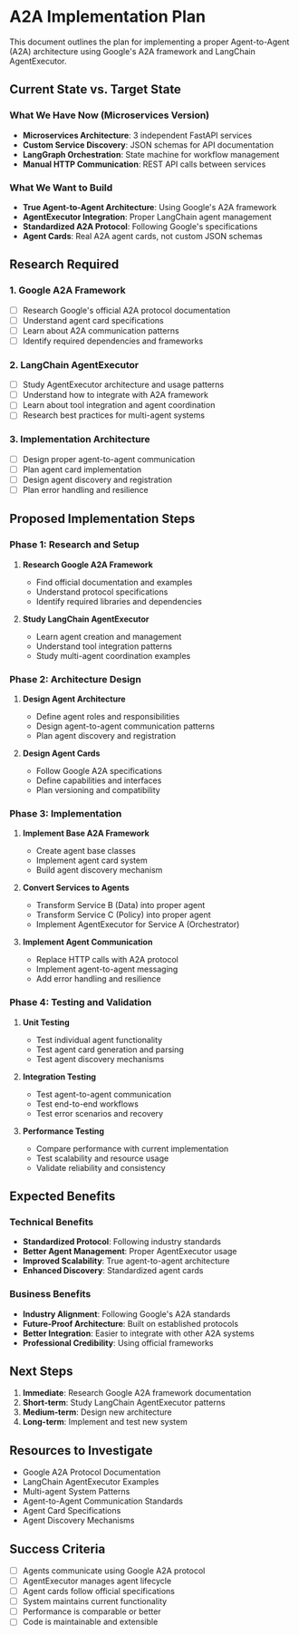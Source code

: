# A2A Implementation Plan

This document outlines the plan for implementing a proper Agent-to-Agent (A2A) architecture using Google's A2A framework and LangChain AgentExecutor.

## Current State vs. Target State

### What We Have Now (Microservices Version)
- **Microservices Architecture**: 3 independent FastAPI services
- **Custom Service Discovery**: JSON schemas for API documentation
- **LangGraph Orchestration**: State machine for workflow management
- **Manual HTTP Communication**: REST API calls between services

### What We Want to Build
- **True Agent-to-Agent Architecture**: Using Google's A2A framework
- **AgentExecutor Integration**: Proper LangChain agent management
- **Standardized A2A Protocol**: Following Google's specifications
- **Agent Cards**: Real A2A agent cards, not custom JSON schemas

## Research Required

### 1. Google A2A Framework
- [ ] Research Google's official A2A protocol documentation
- [ ] Understand agent card specifications
- [ ] Learn about A2A communication patterns
- [ ] Identify required dependencies and frameworks

### 2. LangChain AgentExecutor
- [ ] Study AgentExecutor architecture and usage patterns
- [ ] Understand how to integrate with A2A framework
- [ ] Learn about tool integration and agent coordination
- [ ] Research best practices for multi-agent systems

### 3. Implementation Architecture
- [ ] Design proper agent-to-agent communication
- [ ] Plan agent card implementation
- [ ] Design agent discovery and registration
- [ ] Plan error handling and resilience

## Proposed Implementation Steps

### Phase 1: Research and Setup
1. **Research Google A2A Framework**
   - Find official documentation and examples
   - Understand protocol specifications
   - Identify required libraries and dependencies

2. **Study LangChain AgentExecutor**
   - Learn agent creation and management
   - Understand tool integration patterns
   - Study multi-agent coordination examples

### Phase 2: Architecture Design
1. **Design Agent Architecture**
   - Define agent roles and responsibilities
   - Design agent-to-agent communication patterns
   - Plan agent discovery and registration

2. **Design Agent Cards**
   - Follow Google A2A specifications
   - Define capabilities and interfaces
   - Plan versioning and compatibility

### Phase 3: Implementation
1. **Implement Base A2A Framework**
   - Create agent base classes
   - Implement agent card system
   - Build agent discovery mechanism

2. **Convert Services to Agents**
   - Transform Service B (Data) into proper agent
   - Transform Service C (Policy) into proper agent
   - Implement AgentExecutor for Service A (Orchestrator)

3. **Implement Agent Communication**
   - Replace HTTP calls with A2A protocol
   - Implement agent-to-agent messaging
   - Add error handling and resilience

### Phase 4: Testing and Validation
1. **Unit Testing**
   - Test individual agent functionality
   - Test agent card generation and parsing
   - Test agent discovery mechanisms

2. **Integration Testing**
   - Test agent-to-agent communication
   - Test end-to-end workflows
   - Test error scenarios and recovery

3. **Performance Testing**
   - Compare performance with current implementation
   - Test scalability and resource usage
   - Validate reliability and consistency

## Expected Benefits

### Technical Benefits
- **Standardized Protocol**: Following industry standards
- **Better Agent Management**: Proper AgentExecutor usage
- **Improved Scalability**: True agent-to-agent architecture
- **Enhanced Discovery**: Standardized agent cards

### Business Benefits
- **Industry Alignment**: Following Google's A2A standards
- **Future-Proof Architecture**: Built on established protocols
- **Better Integration**: Easier to integrate with other A2A systems
- **Professional Credibility**: Using official frameworks

## Next Steps

1. **Immediate**: Research Google A2A framework documentation
2. **Short-term**: Study LangChain AgentExecutor patterns
3. **Medium-term**: Design new architecture
4. **Long-term**: Implement and test new system

## Resources to Investigate

- Google A2A Protocol Documentation
- LangChain AgentExecutor Examples
- Multi-agent System Patterns
- Agent-to-Agent Communication Standards
- Agent Card Specifications
- Agent Discovery Mechanisms

## Success Criteria

- [ ] Agents communicate using Google A2A protocol
- [ ] AgentExecutor manages agent lifecycle
- [ ] Agent cards follow official specifications
- [ ] System maintains current functionality
- [ ] Performance is comparable or better
- [ ] Code is maintainable and extensible

